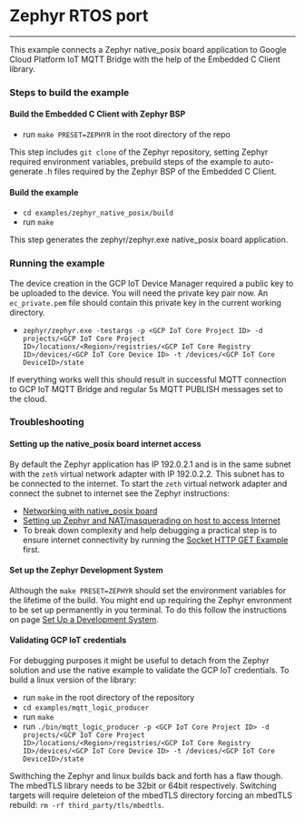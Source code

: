 # Zephyr RTOS port
___

This example connects a Zephyr native_posix board application to
Google Cloud Platform IoT MQTT Bridge with the help of the Embedded C Client
library.

### Steps to build the example
#### Build the Embedded C Client with Zephyr BSP
- run `make PRESET=ZEPHYR` in the root directory of the repo

This step includes `git clone` of the Zephyr repository, setting Zephyr required environment variables, prebuild steps of the example to auto-generate .h files required by the Zephyr BSP of the Embedded C Client.

#### Build the example
- `cd examples/zephyr_native_posix/build`
- run `make`

This step generates the zephyr/zephyr.exe native_posix board application.

### Running the example
The device creation in the GCP IoT Device Manager required a public key to be uploaded to the device. You will need the private key pair now. An `ec_private.pem` file should contain this private key in the current working directory.
- `zephyr/zephyr.exe -testargs -p <GCP IoT Core Project ID> -d projects/<GCP IoT Core Project ID>/locations/<Region>/registries/<GCP IoT Core Registry ID>/devices/<GCP IoT Core Device ID> -t /devices/<GCP IoT Core DeviceID>/state`

If everything works well this should result in successful MQTT connection to GCP IoT MQTT Bridge and regular 5s MQTT PUBLISH messages set to the cloud.


### Troubleshooting
#### Setting up the native_posix board internet access
By default the Zephyr application has IP 192.0.2.1 and is in the same subnet with the `zeth` virtual network adapter with IP 192.0.2.2. This subnet has to be connected to the internet. To start the `zeth` virtual network adapter and connect the subnet to internet see the Zephyr instructions:
- [Networking with native_posix board](https://docs.zephyrproject.org/latest/guides/networking/native_posix_setup.html)
- [Setting up Zephyr and NAT/masquerading on host to access Internet](https://docs.zephyrproject.org/latest/guides/networking/qemu_setup.html#setting-up-zephyr-and-nat-masquerading-on-host-to-access-internet) 
- To break down complexity and help debugging a practical step is to ensure internet connectivity by running the [Socket HTTP GET Example](https://docs.zephyrproject.org/latest/samples/net/sockets/http_get/README.html) first.

#### Set up the Zephyr Development System
Although the `make PRESET=ZEPHYR` should set the environment variables for the lifetime of the build. You might end up requiring the Zephyr envronment to be set up permanently in you terminal. To do this follow the instructions on page [Set Up a Development System](https://docs.zephyrproject.org/latest/getting_started/index.html#set-up-a-development-system).

#### Validating GCP IoT credentials
For debugging purposes it might be useful to detach from the Zephyr solution and use the native example to validate the GCP IoT credentials. To build a linux version of the library:
- run `make` in the root directory of the repository
- `cd examples/mqtt_logic_producer`
- run `make`
- run `./bin/mqtt_logic_producer -p <GCP IoT Core Project ID> -d projects/<GCP IoT Core Project ID>/locations/<Region>/registries/<GCP IoT Core Registry ID>/devices/<GCP IoT Core Device ID> -t /devices/<GCP IoT Core DeviceID>/state`

Swithching the Zephyr and linux builds back and forth has a flaw though. The mbedTLS library needs to be 32bit or 64bit respectively. Switching targets will require deleteion of the mbedTLS directory forcing an mbedTLS rebuild: `rm -rf third_party/tls/mbedtls`.

#### 
